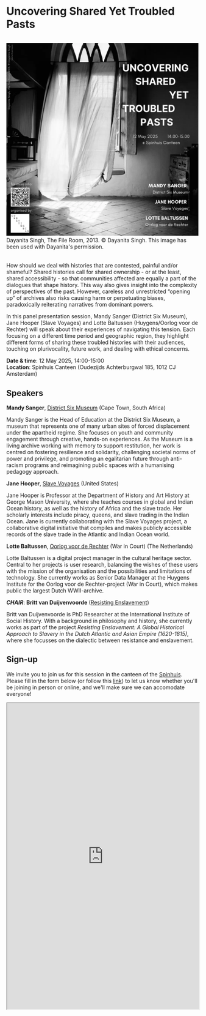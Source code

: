 # Uncovering Shared Yet Troubled Pasts

<figure style="width: 100%; margin: 2rem auto">
  <img src="/static/img/UNCOVERING SHARED YET TROUBLED PASTS poster.png" alt="poster of image of window by Dayanita Singh and some details"> 
  <figcaption>Dayanita Singh, The File Room, 2013. © Dayanita Singh.
This image has been used with Dayanita's permission. </a>
</figcaption> 
</figure>

How should we deal with histories that are contested, painful and/or shameful? Shared histories call for shared ownership - or at the least, shared accessibility - so that communities affected are equally a part of the dialogues that shape history. This way also gives insight into the complexity of perspectives of the past. However, careless and unrestricted “opening up” of archives also risks causing harm or perpetuating biases, paradoxically reiterating narratives from dominant powers. 

In this panel presentation session, Mandy Sanger (District Six Museum), Jane Hooper (Slave Voyages) and Lotte Baltussen (Huygens/Oorlog voor de Rechter) will speak about their experiences of navigating this tension. Each focusing on a different time period and geographic region, they highlight different forms of sharing these troubled histories with their audiences, touching on plurivocality, future work, and dealing with ethical concerns. 

**Date & time**: 12 May 2025, 14:00-15:00 <br/>
**Location**: Spinhuis Canteen (Oudezijds Achterburgwal 185, 1012 CJ Amsterdam)

## Speakers 
**Mandy Sanger**, [District Six Museum](https://www.districtsix.co.za/) (Cape Town, South Africa) 

Mandy Sanger is the Head of Education at the District Six Museum, a museum that represents one of many urban sites of forced displacement under the apartheid regime. She focuses on youth and community engagement through creative, hands-on experiences. As the Museum is a living archive working with memory to support restitution, her work is centred on fostering resilience and solidarity, challenging societal norms of power and privilege, and promoting an egalitarian future through anti-racism programs and reimagining public spaces with a humanising pedagogy approach.

**Jane Hooper**, [Slave Voyages](https://www.slavevoyages.org/) (United States)

Jane Hooper is Professor at the Department of History and Art History at George Mason University, where she teaches courses in global and Indian Ocean history, as well as the history of Africa and the slave trade. Her scholarly interests include piracy, queens, and slave trading in the Indian Ocean. Jane is currently collaborating with the Slave Voyages project, a collaborative digital initiative that compiles and makes publicly accessible records of the slave trade in the Atlantic and Indian Ocean world. 

**Lotte Baltussen**, [Oorlog voor de Rechter](https://oorlogvoorderechter.nl/) (War in Court) (The Netherlands)

Lotte Baltussen is a digital project manager in the cultural heritage sector. Central to her projects is user research, balancing the wishes of these users with the mission of the organisation and the possibilities and limitations of technology. She currently works as Senior Data Manager at the Huygens Institute for the Oorlog voor de Rechter-project (War in Court), which makes public the largest Dutch WWII-archive. 

**_CHAIR_**: **Britt van Duijvenvoorde** ([Resisting Enslavement](https://voices.iisg.nl/?page_id=7))

Britt van Duijvenvoorde is PhD Researcher at the International Institute of Social History. With a background in philosophy and history, she currently works as part of the project _Resisting Enslavement: A Global Historical Approach to Slavery in the Dutch Atlantic and Asian Empire (1620-1815)_, where she focusses on the dialectic between resistance and enslavement. 


## Sign-up
We invite you to join us for this session in the canteen of the [Spinhuis](https://g.co/kgs/1eJzQAk). Please fill in the form below (or follow this [link](https://forms.office.com/Pages/ResponsePage.aspx?id=yFCH6vTj9U-kP-iCC-CffiiaNA1l0JdLs5tjlJ5DnJ9UMUFZSlcyODdIT1ZSVlhGSlNFSk9LVkVMVi4u)) to let us know whether you'll be joining in person or online, and we'll make sure we can accomodate everyone!

<iframe
  id="signup form"
  title="Signup form"
  width="100%"
  height="800"
  src="https://forms.office.com/Pages/ResponsePage.aspx?id=yFCH6vTj9U-kP-iCC-CffiiaNA1l0JdLs5tjlJ5DnJ9UMUFZSlcyODdIT1ZSVlhGSlNFSk9LVkVMVi4u">
</iframe>
